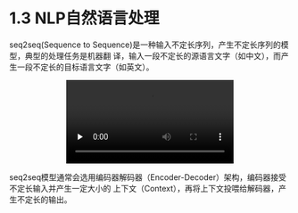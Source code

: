 # 1.3 NLP自然语言处理

seq2seq(Sequence to Sequence)是一种输入不定长序列，产生不定长序列的模型，典型的处理任务是机器翻
译，输入一段不定长的源语言文字（如中文），而产生一段不定长的目标语言文字（如英文）。

<div align=center>
<video id="video" controls="" autoplay="" preload="none" poster="">
<source id="mp4" src="./imgs/1.3.1.mp4" type="video/mp4">
</videos>
</div>

seq2seq模型通常会选用编码器解码器（Encoder-Decoder）架构，编码器接受不定长输入并产生一定大小的
上下文（Context），再将上下文投喂给解码器，产生不定长的输出。
